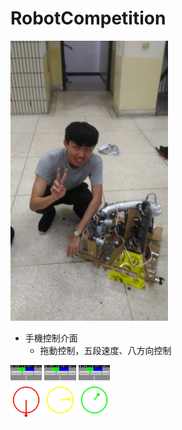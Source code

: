 # RobotCompetition
<img src="images/RobotAndMe.jpg"  width="50%"  alt="robotAndMe">


- 手機控制介面
   * 拖動控制，五段速度、八方向控制
<img src="images/25.jpg"  width="10%"  alt="robotAndMe">
<img src="images/63.jpg"  width="10%"  alt="robotAndMe">
<img src="images/92.jpg"  width="10%"  alt="robotAndMe">


